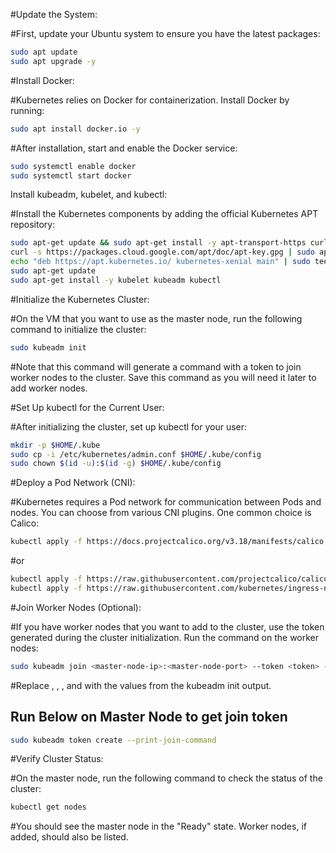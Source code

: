 #Update the System:

#First, update your Ubuntu system to ensure you have the latest packages:
```bash
sudo apt update
sudo apt upgrade -y
```

#Install Docker:

#Kubernetes relies on Docker for containerization. Install Docker by running:
```bash
sudo apt install docker.io -y
```
#After installation, start and enable the Docker service:
```bash
sudo systemctl enable docker
sudo systemctl start docker

```
Install kubeadm, kubelet, and kubectl:

#Install the Kubernetes components by adding the official Kubernetes APT repository:
```bash
sudo apt-get update && sudo apt-get install -y apt-transport-https curl
curl -s https://packages.cloud.google.com/apt/doc/apt-key.gpg | sudo apt-key add -
echo "deb https://apt.kubernetes.io/ kubernetes-xenial main" | sudo tee /etc/apt/sources.list.d/kubernetes.list
sudo apt-get update
sudo apt-get install -y kubelet kubeadm kubectl
```
#Initialize the Kubernetes Cluster:

#On the VM that you want to use as the master node, run the following command to initialize the cluster:

```bash
sudo kubeadm init
```
#Note that this command will generate a command with a token to join worker nodes to the cluster. Save this command as you will need it later to add worker nodes.

#Set Up kubectl for the Current User:

#After initializing the cluster, set up kubectl for your user:
```bash
mkdir -p $HOME/.kube
sudo cp -i /etc/kubernetes/admin.conf $HOME/.kube/config
sudo chown $(id -u):$(id -g) $HOME/.kube/config
```
#Deploy a Pod Network (CNI):

#Kubernetes requires a Pod network for communication between Pods and nodes. You can choose from various CNI plugins. One common choice is Calico:
```bash
kubectl apply -f https://docs.projectcalico.org/v3.18/manifests/calico.yaml
```
#or
```bash
kubectl apply -f https://raw.githubusercontent.com/projectcalico/calico/v3.25.1/manifests/calico.yaml 
kubectl apply -f https://raw.githubusercontent.com/kubernetes/ingress-nginx/controller-v0.49.0/deploy/static/provider/baremetal/deploy.yaml
```
#Join Worker Nodes (Optional):

#If you have worker nodes that you want to add to the cluster, use the token generated during the cluster initialization. Run the command on the worker nodes:
```bash
sudo kubeadm join <master-node-ip>:<master-node-port> --token <token> --discovery-token-ca-cert-hash <ca-cert-hash>
```
#Replace <master-node-ip>, <master-node-port>, <token>, and <ca-cert-hash> with the values from the kubeadm init output.

## Run Below on Master Node to get join token 
```bash
sudo kubeadm token create --print-join-command 
```
#Verify Cluster Status:

#On the master node, run the following command to check the status of the cluster:

```bash
kubectl get nodes
```
#You should see the master node in the "Ready" state. Worker nodes, if added, should also be listed.
